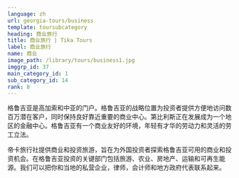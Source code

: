 ```yaml
---
language: zh
url: georgia-tours/business
template: toursubcategory
heading: 商业旅行
title: 商业旅行 | Tika Tours
label: 商业旅行
name: 商业
image_path: /library/tours/business1.jpg
imggrp_id: 37
main_category_id: 1
sub_category_id: 14
rank: 8
---
```

<div class="row content-row"><!-- 1479 (2)-->
<div class="col-12 col-sm-6 col-md-6"><!-- 1972 -->

格鲁吉亚是高加索和中亚的门户。格鲁吉亚的战略位置为投资者提供方便地访问数百万潜在客户，同时保持良好靠近重要的商业中心。第比利斯正在发展成为一个地区的金融中心。格鲁吉亚有一个商业友好的环境，年轻有才华的劳动力和灵活的劳工立法。


</div>

<div class="col-12 col-sm-6 col-md-6"><!-- 1973 -->

帝卡旅行社提供商业和投资旅游，旨在为外国投资者探索格鲁吉亚可用的商业和投资机会。在格鲁吉亚投资的关键部门包括旅游、农业、房地产、运输和可再生能源。我们可以把你和当地的私营企业，律师，会计师和地方政府代表联系起来。


</div>

</div>

